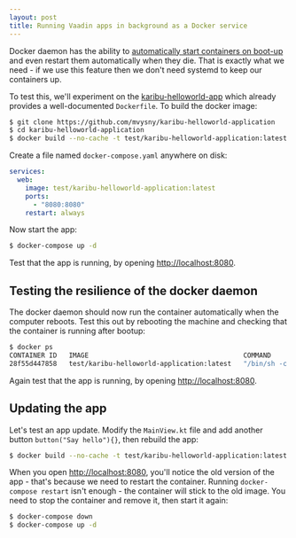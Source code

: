 ```yaml
---
layout: post
title: Running Vaadin apps in background as a Docker service
---
```


Docker daemon has the ability to [automatically start containers on boot-up](https://docs.docker.com/engine/containers/start-containers-automatically/)
and even restart them automatically when they die.
That is exactly what we need - if we use this feature then we don't need
systemd to keep our containers up.

To test this, we'll experiment on the [karibu-helloworld-app](https://github.com/mvysny/karibu-helloworld-application)
which already provides a well-documented `Dockerfile`. To build the docker image:

```bash
$ git clone https://github.com/mvysny/karibu-helloworld-application
$ cd karibu-helloworld-application
$ docker build --no-cache -t test/karibu-helloworld-application:latest .
```
Create a file named `docker-compose.yaml` anywhere on disk:
```yaml
services:
  web:
    image: test/karibu-helloworld-application:latest
    ports:
      - "8080:8080"
    restart: always
```
Now start the app:
```bash
$ docker-compose up -d
```
Test that the app is running, by opening [http://localhost:8080](http://localhost:8080).

## Testing the resilience of the docker daemon

The docker daemon should now run the container automatically when the computer reboots.
Test this out by rebooting the machine and checking that the container is running after bootup:

```bash
$ docker ps
CONTAINER ID   IMAGE                                       COMMAND              CREATED         STATUS         PORTS                                       NAMES
28f55d447858   test/karibu-helloworld-application:latest   "/bin/sh -c ./app"   2 minutes ago   Up 9 seconds   0.0.0.0:8080->8080/tcp, :::8080->8080/tcp   karibu-helloworld-application_web_1
```

Again test that the app is running, by opening [http://localhost:8080](http://localhost:8080).

## Updating the app

Let's test an app update. Modify the `MainView.kt` file and add another button
`button("Say hello"){}`, then rebuild the app:
```bash
$ docker build --no-cache -t test/karibu-helloworld-application:latest .
```
When you open [http://localhost:8080](http://localhost:8080), you'll notice the
old version of the app - that's because we need to restart the container.
Running `docker-compose restart` isn't enough - the container will stick to the
old image. You need to stop the container and remove it, then start it again:

```bash
$ docker-compose down
$ docker-compose up -d
```
